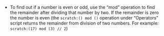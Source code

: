 -   To find out if a number is even or odd, use the “mod” operation to find the remainder after dividing that number by two.
    If the remainder is zero the number is even (the `scratch:() mod ()` operation under “Operators” script returns the remainder from division of two numbers.
    For example: `scratch:(17) mod (3) // 2`)
